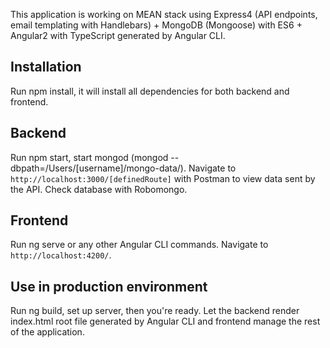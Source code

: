 This application is working on MEAN stack using Express4 (API endpoints, email templating with Handlebars) + MongoDB (Mongoose) with ES6 + Angular2 with TypeScript generated by Angular CLI.

## Installation
Run npm install, it will install all dependencies for both backend and frontend.

## Backend
Run npm start, start mongod (mongod --dbpath=/Users/[username]/mongo-data/).
Navigate to `http://localhost:3000/[definedRoute]` with Postman to view data sent by the API.
Check database with Robomongo.

## Frontend
Run ng serve or any other Angular CLI commands.
Navigate to `http://localhost:4200/`.

## Use in production environment
Run ng build, set up server, then you're ready. 
Let the backend render index.html root file generated by Angular CLI and frontend manage the rest of the application.